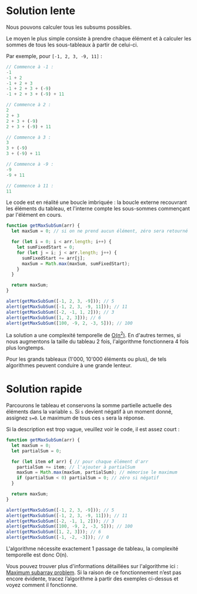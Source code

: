 # Solution lente

Nous pouvons calculer tous les subsums possibles.

Le moyen le plus simple consiste à prendre chaque élément et à calculer les sommes de tous les sous-tableaux à partir de celui-ci.

Par exemple, pour `[-1, 2, 3, -9, 11]` :

```js no-beautify
// Commence à -1 :
-1
-1 + 2
-1 + 2 + 3
-1 + 2 + 3 + (-9)
-1 + 2 + 3 + (-9) + 11

// Commence à 2 :
2
2 + 3
2 + 3 + (-9)
2 + 3 + (-9) + 11

// Commence à 3 :
3
3 + (-9)
3 + (-9) + 11

// Commence à -9 :
-9
-9 + 11

// Commence à 11 :
11
```

Le code est en réalité une boucle imbriquée : la boucle externe recouvrant les éléments du tableau, et l'interne compte les sous-sommes commençant par l'élément en cours.

```js run
function getMaxSubSum(arr) {
  let maxSum = 0; // si on ne prend aucun élément, zéro sera retourné

  for (let i = 0; i < arr.length; i++) {
    let sumFixedStart = 0;
    for (let j = i; j < arr.length; j++) {
      sumFixedStart += arr[j];
      maxSum = Math.max(maxSum, sumFixedStart);
    }
  }

  return maxSum;
}

alert(getMaxSubSum([-1, 2, 3, -9])); // 5
alert(getMaxSubSum([-1, 2, 3, -9, 11])); // 11
alert(getMaxSubSum([-2, -1, 1, 2])); // 3
alert(getMaxSubSum([1, 2, 3])); // 6
alert(getMaxSubSum([100, -9, 2, -3, 5])); // 100
```

La solution a une complexité temporelle de [O(n<sup>2</sup>)](https://en.wikipedia.org/wiki/Big_O_notation).
En d'autres termes, si nous augmentons la taille du tableau 2 fois, l'algorithme fonctionnera 4 fois plus longtemps.

Pour les grands tableaux (1'000, 10'000 éléments ou plus), de tels algorithmes peuvent conduire à une grande lenteur.

# Solution rapide

Parcourons le tableau et conservons la somme partielle actuelle des éléments dans la variable `s`.
Si `s` devient négatif à un moment donné, assignez `s=0`.
Le maximum de tous ces `s` sera la réponse.

Si la description est trop vague, veuillez voir le code, il est assez court :

```js run demo
function getMaxSubSum(arr) {
  let maxSum = 0;
  let partialSum = 0;

  for (let item of arr) { // pour chaque élément d'arr
    partialSum += item; // l'ajouter à partialSum
    maxSum = Math.max(maxSum, partialSum); // mémorise le maximum
    if (partialSum < 0) partialSum = 0; // zéro si négatif
  }

  return maxSum;
}

alert(getMaxSubSum([-1, 2, 3, -9])); // 5
alert(getMaxSubSum([-1, 2, 3, -9, 11])); // 11
alert(getMaxSubSum([-2, -1, 1, 2])); // 3
alert(getMaxSubSum([100, -9, 2, -3, 5])); // 100
alert(getMaxSubSum([1, 2, 3])); // 6
alert(getMaxSubSum([-1, -2, -3])); // 0
```

L'algorithme nécessite exactement 1 passage de tableau, la complexité temporelle est donc O(n).

Vous pouvez trouver plus d'informations détaillées sur l'algorithme ici : [Maximum subarray problem](http://en.wikipedia.org/wiki/Maximum_subarray_problem).
Si la raison de ce fonctionnement n’est pas encore évidente, tracez l’algorithme à partir des exemples ci-dessus et voyez comment il fonctionne.
